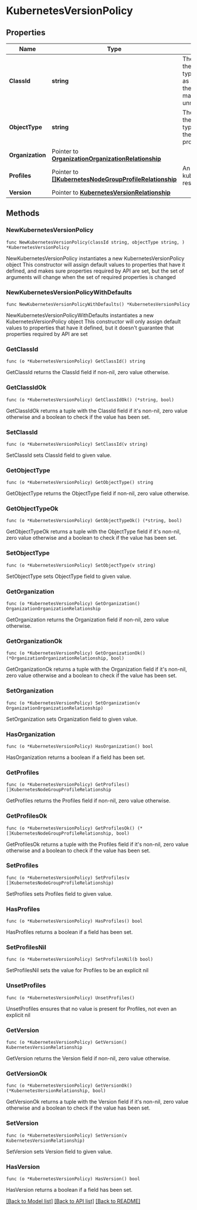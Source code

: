 # KubernetesVersionPolicy

## Properties

Name | Type | Description | Notes
------------ | ------------- | ------------- | -------------
**ClassId** | **string** | The fully-qualified name of the instantiated, concrete type. This property is used as a discriminator to identify the type of the payload when marshaling and unmarshaling data. | [default to "kubernetes.VersionPolicy"]
**ObjectType** | **string** | The fully-qualified name of the instantiated, concrete type. The value should be the same as the &#39;ClassId&#39; property. | [default to "kubernetes.VersionPolicy"]
**Organization** | Pointer to [**OrganizationOrganizationRelationship**](OrganizationOrganizationRelationship.md) |  | [optional] 
**Profiles** | Pointer to [**[]KubernetesNodeGroupProfileRelationship**](KubernetesNodeGroupProfileRelationship.md) | An array of relationships to kubernetesNodeGroupProfile resources. | [optional] 
**Version** | Pointer to [**KubernetesVersionRelationship**](KubernetesVersionRelationship.md) |  | [optional] 

## Methods

### NewKubernetesVersionPolicy

`func NewKubernetesVersionPolicy(classId string, objectType string, ) *KubernetesVersionPolicy`

NewKubernetesVersionPolicy instantiates a new KubernetesVersionPolicy object
This constructor will assign default values to properties that have it defined,
and makes sure properties required by API are set, but the set of arguments
will change when the set of required properties is changed

### NewKubernetesVersionPolicyWithDefaults

`func NewKubernetesVersionPolicyWithDefaults() *KubernetesVersionPolicy`

NewKubernetesVersionPolicyWithDefaults instantiates a new KubernetesVersionPolicy object
This constructor will only assign default values to properties that have it defined,
but it doesn't guarantee that properties required by API are set

### GetClassId

`func (o *KubernetesVersionPolicy) GetClassId() string`

GetClassId returns the ClassId field if non-nil, zero value otherwise.

### GetClassIdOk

`func (o *KubernetesVersionPolicy) GetClassIdOk() (*string, bool)`

GetClassIdOk returns a tuple with the ClassId field if it's non-nil, zero value otherwise
and a boolean to check if the value has been set.

### SetClassId

`func (o *KubernetesVersionPolicy) SetClassId(v string)`

SetClassId sets ClassId field to given value.


### GetObjectType

`func (o *KubernetesVersionPolicy) GetObjectType() string`

GetObjectType returns the ObjectType field if non-nil, zero value otherwise.

### GetObjectTypeOk

`func (o *KubernetesVersionPolicy) GetObjectTypeOk() (*string, bool)`

GetObjectTypeOk returns a tuple with the ObjectType field if it's non-nil, zero value otherwise
and a boolean to check if the value has been set.

### SetObjectType

`func (o *KubernetesVersionPolicy) SetObjectType(v string)`

SetObjectType sets ObjectType field to given value.


### GetOrganization

`func (o *KubernetesVersionPolicy) GetOrganization() OrganizationOrganizationRelationship`

GetOrganization returns the Organization field if non-nil, zero value otherwise.

### GetOrganizationOk

`func (o *KubernetesVersionPolicy) GetOrganizationOk() (*OrganizationOrganizationRelationship, bool)`

GetOrganizationOk returns a tuple with the Organization field if it's non-nil, zero value otherwise
and a boolean to check if the value has been set.

### SetOrganization

`func (o *KubernetesVersionPolicy) SetOrganization(v OrganizationOrganizationRelationship)`

SetOrganization sets Organization field to given value.

### HasOrganization

`func (o *KubernetesVersionPolicy) HasOrganization() bool`

HasOrganization returns a boolean if a field has been set.

### GetProfiles

`func (o *KubernetesVersionPolicy) GetProfiles() []KubernetesNodeGroupProfileRelationship`

GetProfiles returns the Profiles field if non-nil, zero value otherwise.

### GetProfilesOk

`func (o *KubernetesVersionPolicy) GetProfilesOk() (*[]KubernetesNodeGroupProfileRelationship, bool)`

GetProfilesOk returns a tuple with the Profiles field if it's non-nil, zero value otherwise
and a boolean to check if the value has been set.

### SetProfiles

`func (o *KubernetesVersionPolicy) SetProfiles(v []KubernetesNodeGroupProfileRelationship)`

SetProfiles sets Profiles field to given value.

### HasProfiles

`func (o *KubernetesVersionPolicy) HasProfiles() bool`

HasProfiles returns a boolean if a field has been set.

### SetProfilesNil

`func (o *KubernetesVersionPolicy) SetProfilesNil(b bool)`

 SetProfilesNil sets the value for Profiles to be an explicit nil

### UnsetProfiles
`func (o *KubernetesVersionPolicy) UnsetProfiles()`

UnsetProfiles ensures that no value is present for Profiles, not even an explicit nil
### GetVersion

`func (o *KubernetesVersionPolicy) GetVersion() KubernetesVersionRelationship`

GetVersion returns the Version field if non-nil, zero value otherwise.

### GetVersionOk

`func (o *KubernetesVersionPolicy) GetVersionOk() (*KubernetesVersionRelationship, bool)`

GetVersionOk returns a tuple with the Version field if it's non-nil, zero value otherwise
and a boolean to check if the value has been set.

### SetVersion

`func (o *KubernetesVersionPolicy) SetVersion(v KubernetesVersionRelationship)`

SetVersion sets Version field to given value.

### HasVersion

`func (o *KubernetesVersionPolicy) HasVersion() bool`

HasVersion returns a boolean if a field has been set.


[[Back to Model list]](../README.md#documentation-for-models) [[Back to API list]](../README.md#documentation-for-api-endpoints) [[Back to README]](../README.md)


